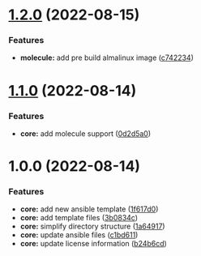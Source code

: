 # [1.2.0](https://github.com/attilasomogyi/ansible-role-template/compare/v1.1.0...v1.2.0) (2022-08-15)


### Features

* **molecule:** add pre build almalinux image ([c742234](https://github.com/attilasomogyi/ansible-role-template/commit/c742234cc2fcaf94b11e929ffcf932fc3273faec))

# [1.1.0](https://github.com/attilasomogyi/ansible-role-template/compare/v1.0.0...v1.1.0) (2022-08-14)


### Features

* **core:** add molecule support ([0d2d5a0](https://github.com/attilasomogyi/ansible-role-template/commit/0d2d5a0c72039408fdb998a06218aafa2d318bb8))

# 1.0.0 (2022-08-14)


### Features

* **core:** add new ansible template ([1f617d0](https://github.com/attilasomogyi/ansible-role-template/commit/1f617d0172b0789b3f25ff78086113204ea0f040))
* **core:** add template files ([3b0834c](https://github.com/attilasomogyi/ansible-role-template/commit/3b0834c8b4a9535c775c160c49df93401505e171))
* **core:** simplify directory structure ([1a64917](https://github.com/attilasomogyi/ansible-role-template/commit/1a64917fea2ca68c5ccaf0ae4a83c66adb1b5d7f))
* **core:** update ansible files ([c1bd611](https://github.com/attilasomogyi/ansible-role-template/commit/c1bd611f876d15f040757e04d2b90f1c07809108))
* **core:** update license information ([b24b6cd](https://github.com/attilasomogyi/ansible-role-template/commit/b24b6cd4de72c7e46081fe8ba1222e8b30cc0021))
